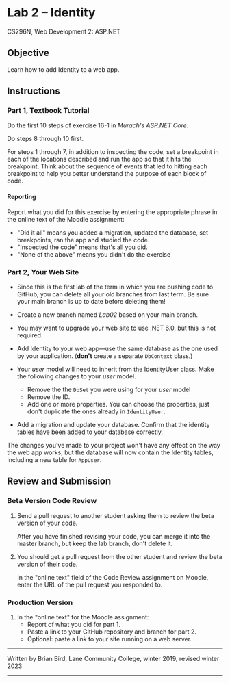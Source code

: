 # Lab 2 – Identity

CS296N, Web Development 2: ASP.NET

## Objective

Learn how to add Identity to a web app.

## Instructions

### Part 1, Textbook Tutorial

Do the first 10 steps of exercise 16-1 in *Murach's ASP.NET Core*.

Do steps 8 through 10 first.

For steps 1 through 7, in addition to inspecting the code, set a breakpoint in each of the locations described and run the app so that it hits the breakpoint. Think about the sequence of events that led to hitting each breakpoint to help you better understand the purpose of each block of code.

#### Reporting

Report what you did for this exercise by entering the appropriate phrase in the online text of the Moodle assignment:

- "Did it all" means you added a migration, updated the database, set breakpoints, ran the app and studied the code.
- "Inspected the code" means that's all you did.
- "None of the above" means you didn't do the exercise

### Part 2, Your Web Site

-   Since this is the first lab of the term in which you are pushing code to GitHub, you can delete all your old branches from last term. Be sure your main branch is up to date before deleting them!
-   Create a new branch named *Lab02* based on your main branch.
-   You may want to upgrade your web site to use .NET 6.0, but this is not required.
-   Add Identity to your web app&mdash;use the same database as the one used by your application. (**don't** create a separate `DbContext` class.)
- Your *user* model will need to inherit from the IdentityUser class. Make the following changes to your *user* model.

  -   Remove the the `DbSet` you were using for your *user* model
  -   Remove the ID.
  -   Add one or more properties. You can choose the properties, just don't duplicate the ones already in `IdentityUser`. 
-   Add a migration and update your database. Confirm that the identity tables have been added to your database correctly.

The changes you've made to your project won't have any effect on the way the web app works, but the database will now contain the Identity tables, including a new table for `AppUser`.



## Review and Submission

### Beta Version Code Review

1. Send a pull request to another student asking them to review the beta version of your code. 

   After you have finished revising your code, you can merge it into the master branch, but keep the lab branch, don't delete it.

2. You should get a pull request from the other student and review the beta version of their code.

   In the "online text" field of the Code Review assignment on Moodle, enter the URL of the pull request you responded to.

### Production Version

1.  In the "online text" for the Moodle assignment:
    - Report of what you did for part 1.
    - Paste a link to your GitHub repository and branch for part 2.
    - Optional: paste a link to your site running on a web server.
    
    
    

------

Written by Brian Bird, Lane Community College, winter 2019, revised winter 2023

------

